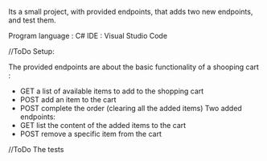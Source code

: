 
Its a small project, with provided endpoints, that adds two new endpoints, and test them.

Program language : C#
IDE : Visual Studio Code

//ToDo
Setup:

The provided endpoints are about the basic functionality of a shooping cart :
 - GET a list of available items to add to the shopping cart
 - POST add an item to the cart
 - POST complete the order (clearing all the added items)
Two added endpoints:
 - GET list the content of the added items to the cart
 - POST remove a specific item from the cart

//ToDo
The tests 
